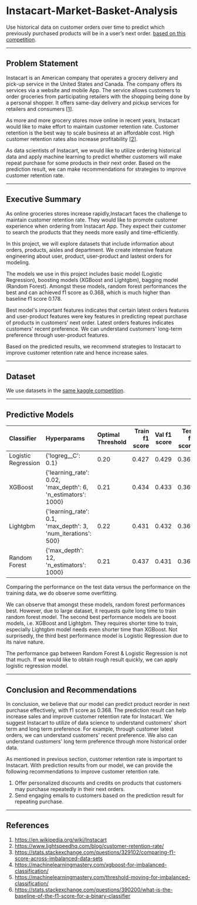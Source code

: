 # Instacart-Market-Basket-Analysis
Use historical data on customer orders over time to predict which previously purchased products will be in a user’s next order. 
[based on this competition](https://www.kaggle.com/c/instacart-market-basket-analysis).

---
## Problem Statement
Instacart is an American company that operates a grocery delivery and pick-up service in the United States and Canada. The company offers its services via a website and mobile App. The service allows customers to order groceries from participating retailers with the shopping being done by a personal shopper. It offers same-day delivery and pickup services for retailers and consumers [[1]](https://en.wikipedia.org/wiki/Instacart).

As more and more grocery stores move online in recent years, Instacart would like to make effort to maintain customer retention rate. Customer retention is the best way to scale business at an affordable cost. High customer retention rates also increase profitability [[2]](https://www.lightspeedhq.com/blog/customer-retention-rate/). 

As data scientists of Instacart, we would like to utilize ordering historical data and apply machine learning to predict whether customers will make repeat purchase for some products in their next order. Based on the prediction result, we can make recommendations for strategies to improve customer retention rate. 

---
## Executive Summary
As online groceries stores increase rapidly,Instacart faces the challenge to maintain customer retention rate. They would like to promote customer experience when ordering from Instacart App. They expect their customer to search the products that they needs more easily and time-efficiently. 

In this project, we will explore datasets that include information about orders, products, aisles and department. We create intensive feature engineering about user, product, user-product and lastest orders for modeling. 

The models we use in this project includes basic model (Logistic Regression), boosting models (XGBoost and Lightgbm), bagging model (Random Forest). Amongst these models, random forest performances the best and can achieved f1 score as 0.368, which is much higher than baseline f1 score 0.178. 

Best model's important features indicates that certain latest orders features and user-product features were key features in predicting repeat purchase of products in customers' next order. Latest orders features indicates customers' recent preference. We can understand customers' long-term preference through user-product features. 

Based on the predicted results, we recommend strategies to Instacart to improve customer retention rate and hence increase sales.

---
## Dataset
We use datasets in the [same kaggle competition](https://www.kaggle.com/c/instacart-market-basket-analysis/data). 

---
## Predictive Models
| Classifier          | Hyperparams                                                                                                                                   | Optimal Threshold |   Train f1 score |   Val f1 score |   Test f1 score |
|:--------------------|:----------------------------------------------------------------------------------------------------------------------------------------------|:----------------|--------------:|---------------:|---------------:|
| Logistic Regression | {'logreg__C': 0.1}                                                           |            0.20 |          0.427 |           0.429  |0.363|
| XGBoost            | {'learning_rate': 0.02, 'max_depth': 6, 'n_estimators': 1000}                     |            0.21 |          0.434 |           0.433 |0.365|
| Lightgbm                 | {'learning_rate': 0.1, 'max_depth': 3, 'num_iterations': 500}                    |            0.22  |          0.431 |           0.432 |0.365|
| Random Forest       | {'max_depth': 12, 'n_estimators': 1000} |            0.21 |          0.437 |           0.431 |0.368|

Comparing the performance on the test data versus the performance on the training data, we do observe some overfitting. 

We can observe that amongst these models, random forest performances best. However, due to large dataset, it requests quite long time to train random forest model. The second best performance models are boost models, i.e. XGBoost and Lightgbm. They requires shorter time to train, especially Lightgbm model needs even shorter time than XGBoost. Not surprisedly, the third best performance model is Logistic Regression due to its naive nature.

The performance gap between Random Forest & Logistic Regression is not that much. If we would like to obtain rough result quickly, we can apply logistic regression model.

---
## Conclusion and Recommendations
In conclusion, we believe that our model can predict product reorder in next purchase effectively, with f1 score as 0.368. The prediction result can help increase sales and improve customer retention rate for Instacart. We suggest Instacart to utilize of data science to understand customers' short term and long term preference. For example, through customer latest orders, we can understand customers' recent preference. We also can understand customers' long term preference through more historical order data. 

As mentioned in previous section, customer retention rate is important to Instacart. 
With prediction results from our model, we can provide the following recommendations to improve customer retention rate. 
1. Offer personalized discounts and credits on products that customers may purchase repeatedly in their next orders.
2. Send engaging emails to customers based on the prediction result for repeating purchase.

---
## References
1. https://en.wikipedia.org/wiki/Instacart
2. https://www.lightspeedhq.com/blog/customer-retention-rate/
3. https://stats.stackexchange.com/questions/329102/comparing-f1-score-across-imbalanced-data-sets
4. https://machinelearningmastery.com/xgboost-for-imbalanced-classification/
5. https://machinelearningmastery.com/threshold-moving-for-imbalanced-classification/
6. https://stats.stackexchange.com/questions/390200/what-is-the-baseline-of-the-f1-score-for-a-binary-classifier
